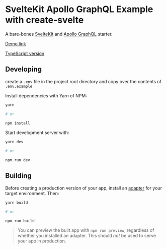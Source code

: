 # SvelteKit Apollo GraphQL Example with create-svelte

A bare-bones [SvelteKit](https://kit.svelte.dev) and [Apollo GraphQL](https://www.apollographql.com) starter.

[Demo link](https://sveltekit-apollo-graphql.netlify.app)

[TypeScript version](https://github.com/tmrp/sveltekit-apollo-graphql-typescript)

## Developing

create a `.env` file in the project root directory and copy over the contents of `.env.example`

Install dependencies with Yarn of NPM:

```bash
yarn

# or

npm install
```

Start development server with:

```bash
yarn dev

# or

npm run dev
```

## Building

Before creating a production version of your app, install an [adapter](https://kit.svelte.dev/docs#adapters) for your target environment. Then:

```bash
yarn build

# or

npm run build

```

> You can preview the built app with `npm run preview`, regardless of whether you installed an adapter. This should _not_ be used to serve your app in production.
